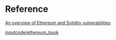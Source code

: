 # Reference
[An overview of Ethereum and Solidity vulnerabilities](https://ieeexplore.ieee.org/abstract/document/9523638)

[inoutcode/ethereum_book](https://github.com/inoutcode/ethereum_book)